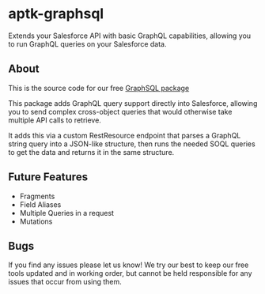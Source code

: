 # aptk-graphsql
Extends your Salesforce API with basic GraphQL capabilities, allowing you to run GraphQL queries on your Salesforce data.

## About ##
This is the source code for our free [GraphSQL package](https://appexchange.salesforce.com/appxListingDetail?listingId=a0N3A00000G0l6nUAB)

This package adds GraphQL query support directly into Salesforce, allowing you to send complex cross-object queries that would otherwise take multiple API calls to retrieve.

It adds this via a custom RestResource endpoint that parses a GraphQL string query into a JSON-like structure, then runs the needed SOQL queries to get the data and returns it in the same structure.

## Future Features ##
- Fragments
- Field Aliases
- Multiple Queries in a request
- Mutations

## Bugs ##
If you find any issues please let us know! We try our best to keep our free tools updated and in working order, but cannot be held responsible for any issues that occur from using them.